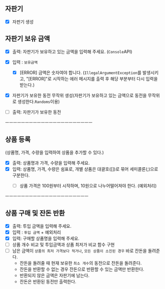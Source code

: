 ## 자판기
- [x] 자판기 생성

## 자판기 보유 금액
- [x]  출력: 자판기가 보유하고 있는 금액을 입력해 주세요. (`Console`API)
- [x]  입력 : `보유금액`  
    - [x]  [ERROR] 금액은 숫자여야 합니다. (`IllegalArgumentException`를 발생시키고, "[ERROR]"로 시작하는 에러 메시지를 출력 후 해당 부분부터 다시 입력을 받는다.)
- [x]  자판기가 보유한 동전 무작위 생성(자판기가 보유하고 있는 금액으로 동전을 무작위로 생성한다.`Randoms`이용)
- [ ]  출력: 자판기가 보유한 동전


ㅡㅡㅡㅡㅡㅡㅡㅡㅡㅡㅡㅡㅡㅡㅡㅡㅡㅡㅡㅡㅡㅡ
## 상품 등록
(상품명, 가격, 수량을 입력하여 상품을 추가할 수 있다.)

- [x]  출력: 상품명과 가격, 수량을 입력해 주세요.
- [x]  입력: 상품명, 가격, 수량은 쉼표로, 개별 상품은 대괄호([])로 묶어 세미콜론(;)으로 구분한다.
    - [ ] 상품 가격은 100원부터 시작하며, 10원으로 나누어떨어져야 한다. (예외처리)


ㅡㅡㅡㅡㅡㅡㅡㅡㅡㅡㅡㅡㅡㅡㅡㅡㅡㅡㅡㅡㅡ
## 상품 구매 및 잔돈 반환

- [x]  출력: 투입 금액을 입력해 주세요.
- [x]  입력 : `투입 금액` + 예외처리
- [x]  입력: 구매할 상품명을 입력해 주세요.
- [ ] 상품 개수 비교 및 투입금액과 상품 최저가 비교 함수 구현
- [ ]  남은 금액이 `상품의 최저 가격보다 적거나`, `모든 상품이 소진된 경우` 바로 잔돈을 돌려준다.
   - 잔돈을 돌려줄 때 현재 보유한 `최소 개수`의 동전으로 잔돈을 돌려준다.
   - 잔돈을 반환할 수 없는 경우 잔돈으로 반환할 수 있는 금액만 반환한다.
   - 반환되지 않은 금액은 자판기에 남는다.
   - 잔돈은 반환된 동전만 출력한다.